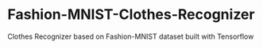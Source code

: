 # Fashion-MNIST-Clothes-Recognizer
Clothes Recognizer based on Fashion-MNIST dataset built with Tensorflow
